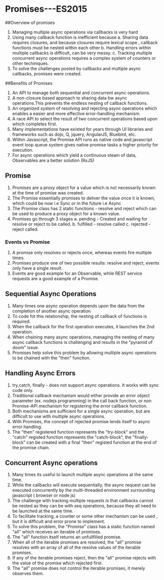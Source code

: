 # Promises---ES2015
##Overview of promises
1. Managing multiple async operations via callbacks is very hard
2. Using many callback function is inefficient because
    a. Sharing data requires closures, and because closures require lexical scope , callback functions must be nested within each other
    b. Handling errors within multiple callbacks is difficult, can be very messy.
    c. Tracking multiple concurrent async operations requires a complex system of counters or other techiniques.
3. To solve the challenges posted by callbacks and multiple async callbacks, promises were created.

##Benefits of Promises
1. An API to manage both sequential and concurrent async operations.
2. A non-closure based approach to sharing data bw async operations.This prevents the endless nesting of callback functions.
3. An organized system of resolving and rejecting async operations which enables a easier and more effective error-handling mechanism.
4. A race API to select the result of two concurrent operations based upon which completes first.
5. Many implementations have existed for years through UI libraries and frameworks such as dojo, Q, jquery, AngularJS, Bluebird, etc.
6. Within Javascript, the Promise API runs as native code and javascript event loop queue system gives native promise tasks a higher priority for execution.
7. For async operations which yield a continuous  steam of data, Observables are a better solution (RxJS)

## Promise
1. Promises are  a proxy object for a value which is not necessarily known at the time  of promise was created.
2. The Promise essentially promises to deliver the value once it is known, which could be now i.e Sync or in the future i.e Async
3. The Promise class has 2 static functions - resolve and reject which can be used to produce a proxy object for a known value.
4. Promises go through 3 stages 
    a. pending - Created and waiting for resolve or reject to be called.
    b. fulfilled - resolve called
    c. rejected - reject called.

### Events vs Promise
1. A promise only resolves or rejects once, whereas events fire multiple times.
2. Promises produce one of two possible results: resolve and reject, events only have a single result.
3. Events are good example for an Observable, while REST service requests are a good example of a  Promise.

## Sequential Async Operations
1. Many times one async operation depends upon the data from the completion of another async operation
2. To code fot this relationship, the nesting of callback of functions is required.
3. When the callback for the  first operation executes, it launches the 2nd operation.
4. When chaining many async operations, managing the nesting of many async callback functions is challenging and results in the "pyramid of doom" issue.
5. Promises help solve this problem by allowing multiple async operations to be chained with the "then" function.


## Handling Async Errors
1. try,catch, finally - does not support async operations. It works with sync code only.
2. Traditional callback mechanism would either provide an error object parameter (ex. nodejs programming) in the call back function, or non Promise-API mechanism for registering the error callback function.
3. Both mechanisms are sufficient for a single async operation, but are difficult to use with multiple async operations.
4. With Promises, the concept of rejected promise lends itself to async error handling.
5. The "then" registered function represents the "try-block" and the "catch" registed function represents the "catch-block", the "finally-block" can be created with a final "then" registed function at the end of the promise chain.

## Concurrent Async operations
1. Many times its useful to launch multiple async operations at the same time.
2. While the callbacks  will execute sequentially, the async request can be executed concurrently by the multi-threaded environment surrounding javascript ( browser or node js)
3. The challenge with tracking multiple requests is that callbacks cannot be nested as they can be with seq operations, because they all need to be launched at the same time.
4. To facilitate tracking, a counter or some other mechanism can be used , but it is difficult and error prone to implement.
4. To solve this problem, the "Promise" class has a static function named "all" which receives an iterable of promises.
5. The "all" function itself returns an unfullfilled promise.
6. When all of the iterable promises are resolved, the "all" promise resolves with an array of all of the resolve values of the iterable promises.
7. If any of the iterable promises reject, then the "all" promise rejects with the value of the promise which rejected first.
8. The "all" promise does not control the iterable promises, it merely observes them.


